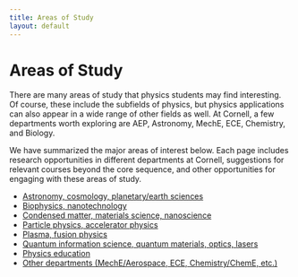 ```yaml
---
title: Areas of Study
layout: default
---
```

<link rel="stylesheet" href="/main.css">

# Areas of Study
There are many areas of study that physics students may find interesting. Of course, these include the subfields of physics, but physics applications can also appear in a wide range of other fields as well. At Cornell, a few departments worth exploring are AEP, Astronomy, MechE, ECE, Chemistry, and Biology.

We have summarized the major areas of interest below. Each page includes research opportunities in different departments at Cornell, suggestions for relevant courses beyond the core sequence, and other opportunities for engaging with these areas of study.

- [Astronomy, cosmology, planetary/earth sciences](/areas_of_study/astronomy.html)
- [Biophysics, nanotechnology](/areas_of_study/biophysics.html)
- [Condensed matter, materials science, nanoscience](/areas_of_study/CondensedMatter.md)
- [Particle physics, accelerator physics](/areas_of_study/ParticlePhysics.md)
- [Plasma, fusion physics](/areas_of_study/PlasmaPhysics.md)
- [Quantum information science, quantum materials, optics, lasers](/areas_of_study/quantum_science.html)
- [Physics education](/areas_of_study/PhysicsEducation.md)
- [Other departments (MechE/Aerospace, ECE, Chemistry/ChemE, etc.)](/areas_of_study/other_departments.html)
